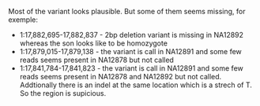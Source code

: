 Most of the variant looks plausible. But some of them seems missing, for exemple:

 * 1:17,882,695-17,882,837 - 2bp deletion variant is missing in NA12892 whereas the son looks like to be homozygote
 * 1:17,879,015-17,879,138 - the variant is call in NA12891 and some few reads seems present in NA12878 but not called
 * 1:17,841,784-17,841,823 - the variant is call in NA12891 and some few reads seems present in NA12878 and NA12892 but not called. Addtionally there is an indel at the same location which is a strech of T. So the region is supicious.

